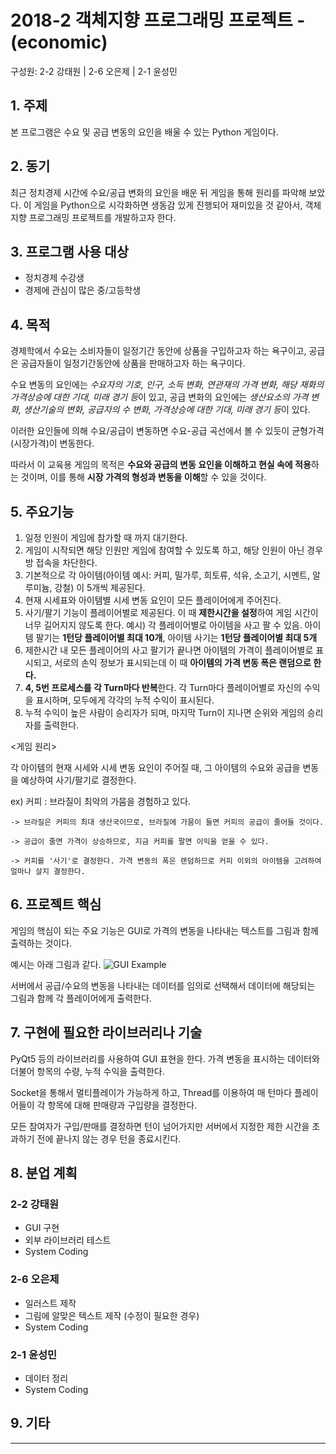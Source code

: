 # 2018-2 객체지향 프로그래밍 프로젝트 - **(economic)**
구성원: 2-2 강태원 | 2-6 오은제 | 2-1 윤성민

## 1. 주제
본 프로그램은 수요 및 공급 변동의 요인을 배울 수 있는 Python 게임이다.

## 2. 동기
최근 정치경제 시간에 수요/공급 변화의 요인을 배운 뒤 게임을 통해 원리를 파악해 보았다. 
이 게임을 Python으로 시각화하면 생동감 있게 진행되어 재미있을 것 같아서, 객체지향 프로그래밍 프로젝트를  개발하고자 한다.

## 3. 프로그램 사용 대상
 * 정치경제 수강생
 * 경제에 관심이 많은 중/고등학생

## 4. 목적
경제학에서 수요는 소비자들이 일정기간 동안에 상품을 구입하고자 하는 욕구이고, 공급은 공급자들이 일정기간동안에 상품을 판매하고자 하는 욕구이다. 

수요 변동의 요인에는 *수요자의 기호, 인구, 소득 변화, 연관재의 가격 변화, 해당 재화의 가격상승에 대한 기대, 미래 경기 등*이 있고, 공급 변화의 요인에는 *생산요소의 가격 변화, 생산기술의 변화, 공급자의 수 변화, 가격상승에 대한 기대, 미래 경기 등*이 있다. 

이러한 요인들에 의해 수요/공급이 변동하면 수요-공급 곡선에서 볼 수 있듯이 균형가격(시장가격)이 변동한다. 

따라서 이 교육용 게임의 목적은 **수요와 공급의 변동 요인을 이해하고 현실 속에 적용**하는 것이며, 이를 통해 **시장 가격의 형성과 변동을 이해**할 수 있을 것이다.

## 5. 주요기능
1. 일정 인원이 게임에 참가할 때 까지 대기한다.
2. 게임이 시작되면 해당 인원만 게임에 참여할 수 있도록 하고, 해당 인원이 아닌 경우 방 접속을 차단한다.
3. 기본적으로 각 아이템(아이템 예시: 커피, 밀가루, 희토류, 석유, 소고기, 시멘트, 알루미늄, 강철) 이 5개씩 제공된다.
4. 현재 시세표와 아이템별 시세 변동 요인이 모든 플레이어에게 주어진다.  
5. 사기/팔기 기능이 플레이어별로 제공된다. 이 때 **제한시간을 설정**하여 게임 시간이 너무 길어지지 않도록 한다.
  예시) 각 플레이어별로 아이템을 사고 팔 수 있음. 아이템 팔기는 **1턴당 플레이어별 최대 10개**, 아이템 사기는 **1턴당 플레이어별 최대 5개**
6. 제한시간 내 모든 플레이어의 사고 팔기가 끝나면 아이템의 가격이 플레이어별로 표시되고, 서로의 손익 정보가 표시되는데 이 때 **아이템의 가격 변동 폭은 랜덤으로 한다.**
7. **4, 5번 프로세스를 각 Turn마다 반복**한다. 각 Turn마다 플레이어별로 자신의 수익을 표시하며, 모두에게 각각의 누적 수익이 표시된다.
8. 누적 수익이 높은 사람이 승리자가 되며, 마지막 Turn이 지나면 순위와 게임의 승리자를 출력한다.

<게임 원리>

각 아이템의 현재 시세와 시세 변동 요인이 주어질 때, 그 아이템의 수요와 공급을 변동을 예상하여 사기/팔기로 결정한다. 

ex) 커피 : 브라질이 최악의 가뭄을 경험하고 있다. 

    -> 브라질은 커피의 최대 생산국이므로, 브라질에 가뭄이 들면 커피의 공급이 줄어들 것이다. 
    
    -> 공급이 줄면 가격이 상승하므로, 지금 커피를 팔면 이익을 얻을 수 있다. 
    
    -> 커피를 '사기'로 결정한다. 가격 변동의 폭은 랜덤하므로 커피 이외의 아이템을 고려하여 얼마나 살지 결정한다. 

## 6. 프로젝트 핵심
게임의 핵심이 되는 주요 기능은 GUI로 가격의 변동을 나타내는 텍스트를 그림과 함께 출력하는 것이다. 

예시는 아래 그림과 같다.
![GUI Example](https://raw.githubusercontent.com/itsss/2018-OOP-Python-economic/master/image/gui_example.png)

서버에서 공급/수요의 변동을 나타내는 데이터를 임의로 선택해서 데이터에 해당되는 그림과 함께 각 플레이어에게 출력한다. 

## 7. 구현에 필요한 라이브러리나 기술
PyQt5 등의 라이브러리를 사용하여 GUI 표현을 한다. 가격 변동을 표시하는 데이터와 더불어 항목의 수량, 누적 수익을 출력한다. 

Socket을 통해서 멀티플레이가 가능하게 하고, Thread를 이용하여 매 턴마다 플레이어들이 각 항목에 대해 판매량과 구입량을 결정한다. 

모든 참여자가 구입/판매를 결정하면 턴이 넘어가지만 서버에서 지정한 제한 시간을 초과하기 전에 끝나지 않는 경우 턴을 종료시킨다. 

## 8. **분업 계획**
### 2-2 강태원
 * GUI 구현
 * 외부 라이브러리 테스트
 * System Coding

### 2-6 오은제
 * 일러스트 제작
 * 그림에 알맞은 텍스트 제작 (수정이 필요한 경우)
 * System Coding
 
### 2-1 윤성민
 * 데이터 정리
 * System Coding

## 9. 기타

<hr>
